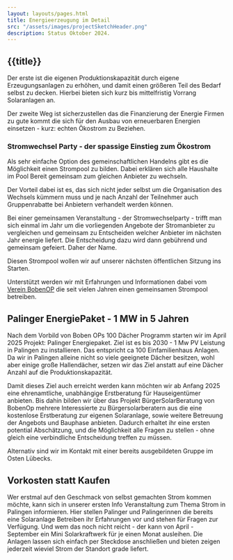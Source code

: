 ```yaml
---
layout: layouts/pages.html
title: Energieerzeugung im Detail
src: "/assets/images/projectSketchHeader.png"
description: Status Oktober 2024.
---
```


## {{title}}

Der erste ist die eigenen Produktionskapazität durch eigene Erzeugungsanlagen zu erhöhen, und damit einen größeren Teil des Bedarf selbst zu decken. Hierbei bieten sich kurz bis mittelfristig Vorrang Solaranlagen an. 

Der zweite Weg ist sicherzustellen das die Finanzierung der Energie Firmen zu gute kommt die sich für den Ausbau von erneuerbaren Energien einsetzen - kurz: echten Ökostrom zu Beziehen.

### Stromwechsel Party - der spassige Einstieg zum Ökostrom

Als sehr einfache Option des gemeinschaftlichen Handelns gibt es die Möglichkeit einen Strompool zu bilden. Dabei erklären sich alle Haushalte im Pool Bereit gemeinsam zum gleichen Anbieter zu wechseln. 

Der Vorteil dabei ist es, das sich nicht jeder selbst um die Organisation des Wechsels kümmern muss und je nach Anzahl der Teilnehmer auch Gruppenrabatte bei Anbietern verhandelt werden können. 

Bei einer gemeinsamen Veranstaltung - der Stromwechselparty - trifft man sich einmal im Jahr um die vorliegenden Angebote der Stromanbieter zu vergleichen und gemeinsam zu Entscheiden welcher Anbieter im nächsten Jahr energie liefert. 
Die Entscheidung dazu wird dann gebührend und gemeinsam gefeiert. Daher der Name. 

Diesen Strompool wollen wir auf unserer nächsten öffentlichen Sitzung ins Starten. 

Unterstützt werden wir mit Erfahrungen und Informationen dabei vom [Verein BobenOP](https://www.bobenop.de/) die seit vielen Jahren einen gemeinsamen Strompool betreiben. 

## Palinger EnergiePaket - 1 MW in 5 Jahren

Nach dem Vorbild von Boben OPs 100 Dächer Programm  starten wir im April 2025 Projekt: 
Palinger Energiepaket.
Ziel ist es bis 2030 - 1 Mw PV Leistung in Palingen zu installieren. Das entspricht ca 100 Einfamilienhaus Anlagen. 
Da wir in Palingen alleine nicht so viele geeignete Dächer besitzen, wohl aber einige große Hallendächer, setzen wir das Ziel anstatt auf eine Dächer Anzahl auf die Produktionskapazität.

Damit dieses Ziel auch erreicht werden kann möchten wir ab Anfang 2025 eine ehrenamtliche, unabhängige Erstberatung für Hauseigentümer anbieten. 
Bis dahin bilden wir über das Projekt BürgerSolarBeratung von BobenOp mehrere Interessierte zu Bürgersolarberatern aus die eine kostenlose Erstberatung zur eigenen Solaranlage, sowie weitere Betreuung der Angebots und Bauphase anbieten. 
Dadurch erhaltet ihr eine ersten potential Abschätzung, und die Möglichkeit alle Fragen zu stellen - ohne gleich eine verbindliche Entscheidung treffen zu müssen. 

Alternativ sind wir im Kontakt mit einer bereits ausgebildeten Gruppe im Osten Lübecks.

## Vorkosten statt Kaufen 

Wer erstmal auf den Geschmack von selbst gemachten Strom kommen möchte, kann sich in unserer ersten Info Veranstaltung zum Thema Strom in Palingen informieren. Hier stellen Palinger und Palingerinnen die bereits eine Solaranlage Betreiben ihr Erfahrungen vor und stehen für Fragen zur Verfügung.
Und wem das noch nicht reicht - der kann von April - September ein Mini Solarkraftwerk für je einen Monat ausleihen. Die Anlagen lassen sich einfach per Steckdose anschließen und bieten zeigen jederzeit wieviel Strom der Standort grade liefert. 
